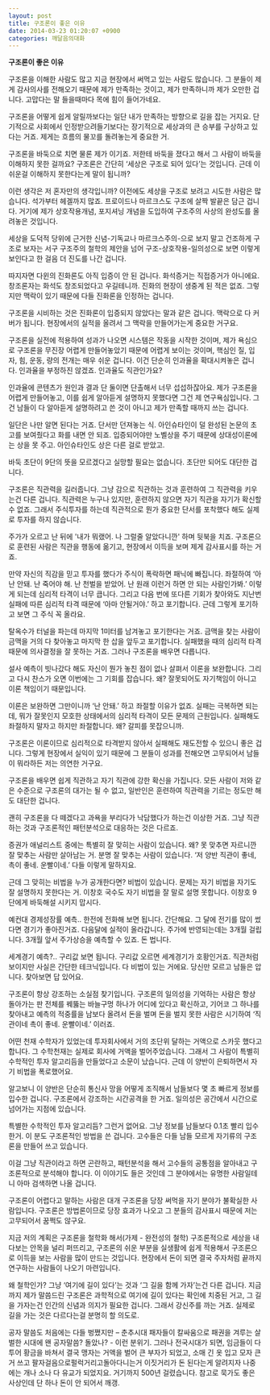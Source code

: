 ```yaml
---
layout: post
title: 구조론이 좋은 이유
date: 2014-03-23 01:20:07 +0900
categories: 깨달음의대화
---
```

**구조론이 좋은 이유** 

  


구조론을 이해한 사람도 많고 지금 현장에서 써먹고 있는 사람도 많습니다. 그 분들이 제게 감사의사를 전해오기 때문에 제가 만족하는 것이고, 제가 만족하니까 제가 오만한 겁니다. 고맙다는 말 들을때마다 목에 힘이 들어가네요. 

  


구조론을 어떻게 쉽게 알릴까보다는 일단 내가 만족하는 방향으로 길을 잡는 거지요. 단기적으로 사회에서 인정받으려들기보다는 장기적으로 세상과의 큰 승부를 구상하고 있다는 거죠. 제게는 흐름의 물꼬를 돌려놓는게 중요한 거. 

  


구조론을 바둑으로 치면 물론 제가 이기죠. 저한테 바둑을 졌다고 해서 그 사람이 바둑을 이해하지 못한 걸까요? 구조론은 간단히 ‘세상은 구조로 되어 있다’는 것입니다. 근데 이 쉬운걸 이해하지 못한다는게 말이 됩니까? 

  


이런 생각은 저 혼자만의 생각입니까? 이전에도 세상을 구조로 보려고 시도한 사람은 많습니다. 석가부터 헤겔까지 많죠. 프로이드나 마르크스도 구조에 살짝 발끝은 담근 겁니다. 거기에 제가 상호작용개념, 포지셔닝 개념을 도입하여 구조주의 사상의 완성도를 올려놓은 것입니다. 

  


세상을 도덕적 당위에 근거한 신념-기독교나 마르크스주의-으로 보지 말고 건조하게 구조로 보자는 서구 구조주의 철학의 제안을 넘어 구조-상호작용-일의성으로 보면 이렇게 보인다고 한 걸음 더 진도를 나간 겁니다. 

  


따지자면 다윈의 진화론도 아직 입증이 안 된 겁니다. 화석증거는 직접증거가 아니에요. 창조론자는 화석도 창조되었다고 우길테니까. 진화의 현장이 생중계 된 적은 없죠. 그렇지만 맥락이 있기 때문에 다들 진화론을 인정하는 겁니다. 

  


구조론을 시비하는 것은 진화론이 입증되지 않았다는 말과 같은 겁니다. 맥락으로 다 커버가 됩니다. 현장에서의 실적을 올려서 그 맥락을 만들어가는게 중요한 거구요.

  


구조론을 실전에 적용하여 성과가 나오면 시스템은 작동을 시작한 것이며, 제가 욕심으로 구조론을 무진장 어렵게 만들어놓았기 때문에 어렵게 보이는 것이며, 핵심인 질, 입자, 힘, 운동, 량의 전개는 매우 쉬운 겁니다. 이건 단순히 인과율을 확대시켜놓은 겁니다. 인과율을 부정하진 않겠죠. 인과율도 직관인가요? 

  


인과율에 콘텐츠가 원인과 결과 단 둘이면 단촐해서 너무 섭섭하잖아요. 제가 구조론을 어렵게 만들어놓고, 이를 쉽게 알아듣게 설명하지 못했다면 그건 제 연구욕심입니다. 그건 남들이 다 알아듣게 설명하려고 쓴 것이 아니고 제가 만족할 때까지 쓰는 겁니다. 

  


일단은 나만 알면 된다는 거죠. 단서만 던져놓는 식. 아인슈타인이 덜 완성된 논문의 초고를 보여줬다고 화를 내면 안 되죠. 입증되어야만 노벨상을 주기 때문에 상대성이론에는 상을 못 주고. 아인슈타인도 상은 다른 걸로 받았고. 

  


바둑 초단이 9단의 뜻을 모르겠다고 실망할 필요는 없습니다. 초단만 되어도 대단한 겁니다. 

  


구조론은 직관력을 길러줍니다. 그냥 감으로 직관하는 것과 훈련하여 그 직관력을 키우는건 다른 겁니다. 직관력은 누구나 있지만, 훈련하지 않으면 자기 직관을 자기가 확신할 수 없죠. 그래서 주식투자를 하는데 직관적으로 뭔가 중요한 단서를 포착했다 해도 실제로 투자를 하지 않습니다. 

  


주가가 오르고 난 뒤에 '내가 뭐랬어. 나 그럴줄 알았다니깐' 하며 뒷북을 치죠. 구조론으로 훈련된 사람은 직관을 행동에 옮기고, 현장에서 이득을 보며 제게 감사표시를 하는 거죠.

  


만약 자신의 직감을 믿고 투자를 했다가 주식이 폭락하면 패닉에 빠집니다. 좌절하여 ‘아 난 안돼. 난 죽어야 해. 난 천벌을 받았어. 난 원래 이런거 하면 안 되는 사람인가봐.’ 이렇게 되는데 심리적 타격이 너무 큽니다. 그리고 다음 번에 또다른 기회가 찾아와도 지난번 실패에 따른 심리적 타격 때문에 ‘아마 안될거야.’ 하고 포기합니다. 근데 그렇게 포기하고 보면 그 주식 꼭 올라요. 

  


탈옥수가 터널을 파는데 마지막 1미터를 남겨놓고 포기한다는 거죠. 금맥을 찾는 사람이 금맥을 거의 다 찾아놓고 마지막 한 삽을 앞두고 포기합니다. 실패했을 때의 심리적 타격 때문에 의사결정을 잘 못하는 거죠. 그러나 구조론을 배우면 다릅니다. 

  


설사 예측이 빗나갔다 해도 자신이 뭔가 놓친 점이 없나 살펴서 이론을 보완합니다. 그리고 다시 찬스가 오면 이번에는 그 기회를 잡습니다. 왜? 잘못되어도 자기책임이 아니고 이론 책임이기 때문입니다. 

  


이론은 보완하면 그만이니까 ‘난 안돼.’ 하고 좌절할 이유가 없죠. 실패는 극복하면 되는데, 뭐가 잘못인지 모호한 상태에서의 심리적 타격이 모든 문제의 근원입니다. 실패해도 좌절하지 말자고 하지만 좌절합니다. 왜? 갈피를 못잡으니까. 

  


구조론은 이론이므로 심리적으로 타격받지 않아서 실패해도 재도전할 수 있으니 좋은 겁니다. 그렇게 현장에서 실익이 있기 때문에 그 분들이 성과를 전해오면 고무되어서 남들이 뭐라하든 저는 의연한 거구요. 

  


구조론을 배우면 쉽게 직관하고 자기 직관에 강한 확신을 가집니다. 모든 사람이 저와 같은 수준으로 구조론의 대가는 될 수 없고, 일반인은 훈련하여 직관력을 기르는 정도만 해도 대단한 겁니다. 

  


괜히 구조론을 다 떼겠다고 과욕을 부리다가 낙담했다가 하는건 이상한 거죠. 그냥 직관하는 것과 구조론적인 패턴분석으로 대응하는 것은 다르죠. 

  


증권가 애널리스트 중에는 특별히 잘 맞히는 사람이 있습니다. 왜? 못 맞추면 자르니깐 잘 맞추는 사람만 살아남는 거. 분명 잘 맞추는 사람이 있습니다. ‘저 양반 직관이 좋네, 촉이 좋네. 운빨이네.’ 다들 이렇게 말하지요. 

  


근데 그 맞히는 비법을 누가 공개한다면? 비법이 있습니다. 문제는 자기 비법을 자기도 잘 설명하지 못한다는 거. 이창호 국수도 자기 비법을 잘 말로 설명 못합니다. 이창호 9단에게 바둑해설 시키지 맙시다. 

  


예컨대 경제성장률 예측.. 한전에 전화해 보면 됩니다. 간단해요. 그 달에 전기를 많이 썼다면 경기가 좋아진거죠. 다음달에 실적이 올라갑니다. 주가에 반영되는데는 3개월 걸립니다. 3개월 앞서 주가상승을 예측할 수 있죠. 돈 법니다. 

  


세계경기 예측?.. 구리값 보면 됩니다. 구리값 오르면 세계경기가 호황인거죠. 직관처럼 보이지만 사실은 간단한 테크닉입니다. 다 비법이 있는 거에요. 당신만 모르고 남들은 압니다. 찾아보면 답 있어요. 

  


구조론이 항상 강조하는 소실점 찾기입니다. 구조론의 일의성을 기억하는 사람은 항상 돌아가는 판 전체를 꿰뚫는 바늘구멍 하나가 어디에 있다고 확신하고, 기어코 그 하나를 찾아내고 예측의 적중률을 남보다 올려서 돈을 벌며 돈을 벌지 못한 사람은 시기하여 ‘직관이네 촉이 좋네. 운빨이네.’ 이러죠. 

  


어떤 천재 수학자가 있었는데 투자회사에서 거의 조단위 달하는 거액으로 스카웃 했다고 합니다. 그 수학천재는 실제로 회사에 거액을 벌어주었습니다. 그래서 그 사람이 특별히 수학적인 투자 알고리듬을 만들었다고 소문이 났습니다. 근데 이 양반이 은퇴하면서 자기 비법을 폭로했어요. 

  


알고보니 이 양반은 단순히 통신사 망을 어떻게 조직해서 남들보다 몇 초 빠르게 정보를 입수한 겁니다. 구조론에서 강조하는 시간공격을 한 거죠. 일의성은 공간에서 시간으로 넘어가는 지점에 있습니다. 

  


특별한 수학적인 투자 알고리듬? 그런거 없어요. 그냥 정보를 남들보다 0.1초 빨리 입수한거. 이 분도 구조론적인 방법을 쓴 겁니다. 고수들은 다들 남들 모르게 자기류의 구조론을 만들어 쓰고 있습니다. 

  


이걸 그냥 직관이라고 하면 곤란하고, 패턴분석을 해서 고수들의 공통점을 알아내고 구조론적으로 분석해야 합니다. 이 이야기도 들은 것인데 그 분야에서는 유명한 사람일테니 아마 검색하면 나올 겁니다. 

  


구조론이 어렵다고 말하는 사람은 대개 구조론을 당장 써먹을 자기 분야가 불확실한 사람입니다. 구조론은 방법론이므로 당장 효과가 나오고 그 분들의 감사표시 때문에 저는 고무되어서 꿈쩍도 않구요. 

  


지금 저의 계획은 구조론을 철학화 해서(가제 - 완전성의 철학) 구조론적으로 세상을 내다보는 안목을 널리 퍼뜨리고, 구조론의 쉬운 부분을 실생활에 쉽게 적용해서 구조론으로 이득을 보는 사람을 많이 만드는 것입니다. 현장에서 돈이 되면 결국 주자처럼 끝까지 연구하는 사람들이 나오기 마련입니다. 

  


왜 철학인가? 그냥 ‘여기에 길이 있다’는 것과 ‘그 길을 함께 가자’는건 다른 겁니다. 지금까지 제가 말씀드린 구조론은 과학적으로 여기에 길이 있다는 확인에 치중된 거고, 그 길을 가자는건 인간의 신념과 의지가 필요한 겁니다. 그래서 강신주를 까는 거죠. 실제로 길을 가는 것은 다르다는걸 분명히 할 의도로. 

  


공자 말씀도 처음에는 다들 벙쪘지만 – 춘추시대 패자들이 칼싸움으로 패권을 겨루는 살벌한 시대에 왠 공자말씀? 돌았나? - 이런 분위기. 그러나 전국시대가 되면, 임금들이 다투어 황금을 바쳐서 결국 맹자는 거액을 벌어 큰 부자가 되었고, 소매 긴 옷 입고 모자 큰 거 쓰고 팔자걸음으로펄럭거리고돌아다니는거 이짓거리가 돈 된다는게 알려지자 나중에는 개나 소나 다 유교가 되었지요. 거기까지 500년 걸렸습니다. 참고로 묵가도 좋은 사상인데 단 하나 돈이 안 되어서 깨갱.